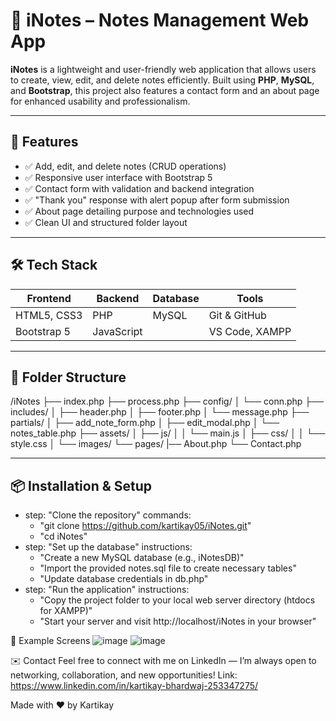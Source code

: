 # 📒 iNotes – Notes Management Web App

**iNotes** is a lightweight and user-friendly web application that allows users to create, view, edit, and delete notes efficiently. Built using **PHP**, **MySQL**, and **Bootstrap**, this project also features a contact form and an about page for enhanced usability and professionalism.

---

## 🚀 Features

- ✅ Add, edit, and delete notes (CRUD operations)
- ✅ Responsive user interface with Bootstrap 5
- ✅ Contact form with validation and backend integration
- ✅ "Thank you" response with alert popup after form submission
- ✅ About page detailing purpose and technologies used
- ✅ Clean UI and structured folder layout

---

## 🛠️ Tech Stack

| Frontend     | Backend   | Database | Tools          |
|--------------|-----------|----------|----------------|
| HTML5, CSS3  | PHP       | MySQL    | Git & GitHub   |
| Bootstrap 5  | JavaScript |          | VS Code, XAMPP |

---

## 📁 Folder Structure
/iNotes
├── index.php
├── process.php
├── config/
│   └── conn.php
├── includes/
│   ├── header.php
│   ├── footer.php
│   └── message.php
├── partials/
│   ├── add_note_form.php
│   ├── edit_modal.php
│   └── notes_table.php
├── assets/
│   ├── js/
│   │   └── main.js
│   ├── css/
│   │   └── style.css
│   └── images/
└── pages/
      |── About.php
      └── Contact.php


---

## 📦 Installation & Setup
  - step: "Clone the repository"
    commands:
      - "git clone https://github.com/kartikay05/iNotes.git"
      - "cd iNotes"
  - step: "Set up the database"
    instructions:
      - "Create a new MySQL database (e.g., iNotesDB)"
      - "Import the provided notes.sql file to create necessary tables"
      - "Update database credentials in db.php"
  - step: "Run the application"
    instructions:
      - "Copy the project folder to your local web server directory (htdocs for XAMPP)"
      - "Start your server and visit http://localhost/iNotes in your browser"


🧪 Example Screens
![image](https://github.com/user-attachments/assets/5dc530c8-411f-4aec-b8da-7f8093041502)
![image](https://github.com/user-attachments/assets/a8547936-43c5-4536-83f8-0d4aa539686a)

✉️ Contact
Feel free to connect with me on LinkedIn — I’m always open to networking, collaboration, and new opportunities!
Link: https://www.linkedin.com/in/kartikay-bhardwaj-253347275/

Made with ❤️ by Kartikay
